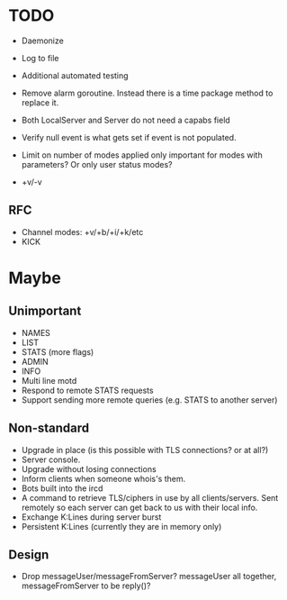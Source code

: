 # TODO
  * Daemonize
  * Log to file
  * Additional automated testing

  * Remove alarm goroutine. Instead there is a time package method to replace
    it.
  * Both LocalServer and Server do not need a capabs field
  * Verify null event is what gets set if event is not populated.
  * Limit on number of modes applied only important for modes with parameters?
    Or only user status modes?
  * +v/-v


## RFC
  * Channel modes: +v/+b/+i/+k/etc
  * KICK


# Maybe

## Unimportant
  * NAMES
  * LIST
  * STATS (more flags)
  * ADMIN
  * INFO
  * Multi line motd
  * Respond to remote STATS requests
  * Support sending more remote queries (e.g. STATS to another server)


## Non-standard
  * Upgrade in place (is this possible with TLS connections? or at all?)
  * Server console.
  * Upgrade without losing connections
  * Inform clients when someone whois's them.
  * Bots built into the ircd
  * A command to retrieve TLS/ciphers in use by all clients/servers. Sent
    remotely so each server can get back to us with their local info.
  * Exchange K:Lines during server burst
  * Persistent K:Lines (currently they are in memory only)


## Design
  * Drop messageUser/messageFromServer? messageUser all together,
    messageFromServer to be reply()?
